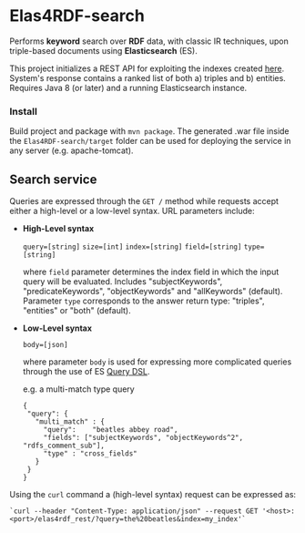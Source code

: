 # Elas4RDF-search 
Performs **keyword** search over **RDF** data, with classic IR techniques, upon triple-based documents using **Elasticsearch** (ES).

This project initializes a REST API for exploiting the indexes created [here](https://github.com/SemanticAccessAndRetrieval/Elas4RDF-index). 
System's response contains a ranked list of both a) triples and b) entities. Requires Java 8 (or later) and a running Elasticsearch instance.

### Install
Build project and package with `mvn package`. The generated .war file inside the `Elas4RDF-search/target` folder can be used for deploying the service in any server (e.g. apache-tomcat).
## Search service 

Queries are expressed through the `GET /` method while requests accept either a high-level or a low-level syntax. URL parameters include:

* **High-Level syntax**

   `query=[string]`
   `size=[int]`
   `index=[string]`
   `field=[string]`
   `type=[string]`
    
    where `field` parameter determines the index field in which the input query will be evaluated. Includes "subjectKeywords", "predicateKeywords", "objectKeywords" and "allKeywords" (default).  
    Parameter `type` corresponds to the answer return type: "triples", "entities" or "both" (default).
    
            
* **Low-Level syntax**   

    `body=[json]`
    
    where parameter `body` is used for expressing more complicated queries through the use of ES [Query DSL](https://www.elastic.co/guide/en/elasticsearch/reference/current/query-dsl.html). 
    
    e.g. a multi-match type query
   ```
  {
    "query": {
      "multi_match" : {
        "query":    "beatles abbey road", 
        "fields": ["subjectKeywords", "objectKeywords^2", "rdfs_comment_sub"],
        "type" : "cross_fields"
      }
    }
  }
    ```
    
    
     
 Using the `curl` command a (high-level syntax) request can be expressed as:
 
    `curl --header "Content-Type: application/json" --request GET '<host>:<port>/elas4rdf_rest/?query=the%20beatles&index=my_index'`
      
